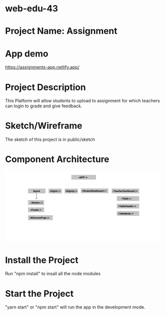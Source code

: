 # web-edu-43

# Project Name: Assignment

# App demo

https://assignments-app.netlify.app/

# Project Description

This Platform will allow students to upload to assignment for which teachers can login to grade and give feedback.

# Sketch/Wireframe

The sketch of this project is in public/sketch

# Component Architecture

![alt project wireframe](https://raw.githubusercontent.com/is-ma-eel/web-edu-43/main/public/sketch/Component_Architecture.png)

# Install the Project

Run "npm install" to insall all the node modules

# Start the Project

"yarn start" or "npm start" will run the app in the development mode.
